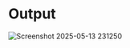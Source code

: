 # Output
![Screenshot 2025-05-13 231250](https://github.com/user-attachments/assets/0f2bdcde-deb2-41c8-840d-3837bc36495f)
